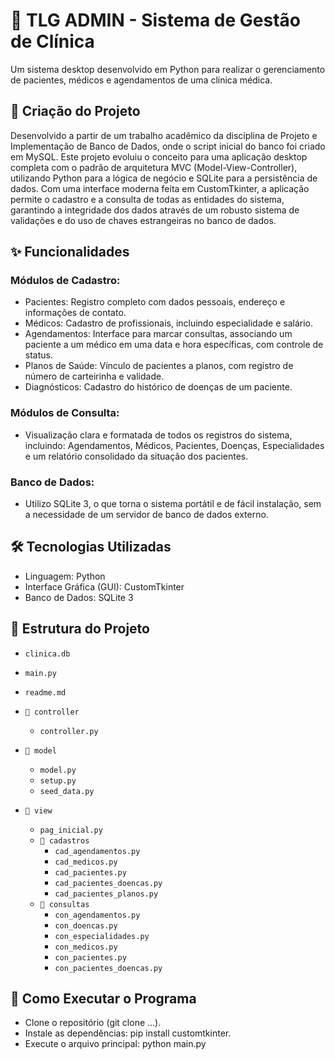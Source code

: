 # 🏥 TLG ADMIN - Sistema de Gestão de Clínica
Um sistema desktop desenvolvido em Python para realizar o gerenciamento de pacientes, médicos e agendamentos de uma clínica médica.

## 📝 Criação do Projeto
Desenvolvido a partir de um trabalho acadêmico da disciplina de Projeto e Implementação de Banco de Dados, onde o script inicial do banco foi criado em MySQL. Este projeto evoluiu o conceito para uma aplicação desktop completa com o padrão de arquitetura MVC (Model-View-Controller), utilizando Python para a lógica de negócio e SQLite para a persistência de dados.
Com uma interface moderna feita em CustomTkinter, a aplicação permite o cadastro e a consulta de todas as entidades do sistema, garantindo a integridade dos dados através de um robusto sistema de validações e do uso de chaves estrangeiras no banco de dados.

## ✨ Funcionalidades
### <b>Módulos de Cadastro:</b>
- Pacientes: Registro completo com dados pessoais, endereço e informações de contato.
- Médicos: Cadastro de profissionais, incluindo especialidade e salário.
- Agendamentos: Interface para marcar consultas, associando um paciente a um médico em uma data e hora específicas, com controle de status.
- Planos de Saúde: Vínculo de pacientes a planos, com registro de número de carteirinha e validade.
- Diagnósticos: Cadastro do histórico de doenças de um paciente.

### <b>Módulos de Consulta:</b>
- Visualização clara e formatada de todos os registros do sistema, incluindo: Agendamentos, Médicos, Pacientes, Doenças, Especialidades e um relatório consolidado da situação dos pacientes.

### <b>Banco de Dados:</b>
- Utilizo SQLite 3, o que torna o sistema portátil e de fácil instalação, sem a necessidade de um servidor de banco de dados externo.

## 🛠️ Tecnologias Utilizadas
- Linguagem: Python
- Interface Gráfica (GUI): CustomTkinter
- Banco de Dados: SQLite 3

## 📂 Estrutura do Projeto

- `clinica.db`
- `main.py`
- `readme.md`
  
- `📂 controller`
  - `controller.py`
- `📂 model`
  - `model.py`
  - `setup.py`
  - `seed_data.py`
- `📂 view`
    - `pag_inicial.py`
  - `📂 cadastros`
    - `cad_agendamentos.py`
    - `cad_medicos.py`
    - `cad_pacientes.py`
    - `cad_pacientes_doencas.py`
    - `cad_pacientes_planos.py`
  - `📂 consultas`
    - `con_agendamentos.py`
    - `con_doencas.py`
    - `con_especialidades.py`
    - `con_medicos.py`
    - `con_pacientes.py`
    - `con_pacientes_doencas.py`

## 🚀 Como Executar o Programa
- Clone o repositório (git clone ...).
- Instale as dependências: pip install customtkinter.
- Execute o arquivo principal: python main.py
